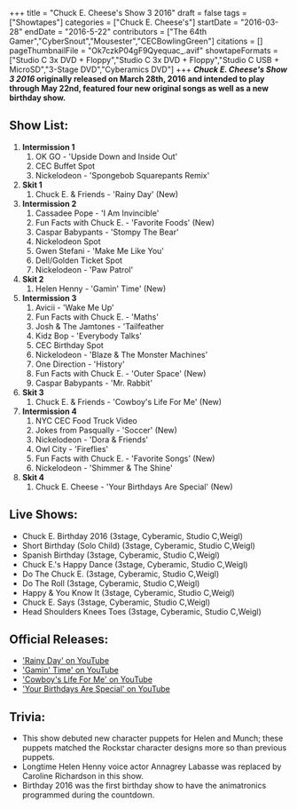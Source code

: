 +++
title = "Chuck E. Cheese's Show 3 2016"
draft = false
tags = ["Showtapes"]
categories = ["Chuck E. Cheese's"]
startDate = "2016-03-28"
endDate = "2016-5-22"
contributors = ["The 64th Gamer","CyberSnout","Mousester","CECBowlingGreen"]
citations = []
pageThumbnailFile = "Ok7czkP04gF9Qyequac_.avif"
showtapeFormats = ["Studio C 3x DVD + Floppy","Studio C 3x DVD + Floppy","Studio C USB + MicroSD","3-Stage DVD","Cyberamics DVD"]
+++
***Chuck E. Cheese's Show 3 2016* originally released on March 28th, 2016 and intended to play through May 22nd, featured four new original songs as well as a new birthday show.**

## Show List:

1.  **Intermission 1**
    1.  OK GO - 'Upside Down and Inside Out'
    2.  CEC Buffet Spot
    3.  Nickelodeon - 'Spongebob Squarepants Remix'
2.  **Skit 1**
    1.  Chuck E. & Friends - 'Rainy Day' (New)
3.  **Intermission 2**
    1.  Cassadee Pope - 'I Am Invincible'
    2.  Fun Facts with Chuck E. - 'Favorite Foods' (New)
    3.  Caspar Babypants - 'Stompy The Bear'
    4.  Nickelodeon Spot
    5.  Gwen Stefani - 'Make Me Like You'
    6.  Dell/Golden Ticket Spot
    7.  Nickelodeon - 'Paw Patrol'
4.  **Skit 2**
    1.  Helen Henny - 'Gamin' Time' (New)
5.  **Intermission 3**
    1.  Avicii - 'Wake Me Up'
    2.  Fun Facts with Chuck E. - 'Maths'
    3.  Josh & The Jamtones - 'Tailfeather
    4.  Kidz Bop - 'Everybody Talks'
    5.  CEC Birthday Spot
    6.  Nickelodeon - 'Blaze & The Monster Machines'
    7.  One Direction - 'History'
    8.  Fun Facts with Chuck E. - 'Outer Space' (New)
    9.  Caspar Babypants - 'Mr. Rabbit'
6.  **Skit 3**
    1.  Chuck E. & Friends - 'Cowboy's Life For Me' (New)
7.  **Intermission 4**
    1.  NYC CEC Food Truck Video
    2.  Jokes from Pasqually - 'Soccer' (New)
    3.  Nickelodeon - 'Dora & Friends'
    4.  Owl City - 'Fireflies'
    5.  Fun Facts with Chuck E. - 'Favorite Songs' (New)
    6.  Nickelodeon - 'Shimmer & The Shine'
8.  **Skit 4**
    1.  Chuck E. Cheese - 'Your Birthdays Are Special' (New)

## Live Shows:

- Chuck E. Birthday 2016 (3stage, Cyberamic, Studio C,Weigl)
- Short Birthday (Solo Child) (3stage, Cyberamic, Studio C,Weigl)
- Spanish Birthday (3stage, Cyberamic, Studio C,Weigl)
- Chuck E.'s Happy Dance (3stage, Cyberamic, Studio C,Weigl)
- Do The Chuck E. (3stage, Cyberamic, Studio C,Weigl)
- Do The Roll (3stage, Cyberamic, Studio C,Weigl)
- Happy & You Know It (3stage, Cyberamic, Studio C,Weigl)
- Chuck E. Says (3stage, Cyberamic, Studio C,Weigl)
- Head Shoulders Knees Toes (3stage, Cyberamic, Studio C,Weigl)

## Official Releases:

- ['Rainy Day' on YouTube](https://www.youtube.com/watch?v=ojPIcksgx3Y)
- ['Gamin' Time' on YouTube](https://www.youtube.com/watch?v=6SN_dp1T3Dg)
- ['Cowboy's Life For Me' on YouTube](https://www.youtube.com/watch?v=dDGMBVwXDCg)
- ['Your Birthdays Are Special' on YouTube](https://www.youtube.com/watch?v=J5Z1VKo9phU)

## Trivia:

- This show debuted new character puppets for Helen and Munch; these puppets matched the Rockstar character designs more so than previous puppets.
- Longtime Helen Henny voice actor Annagrey Labasse was replaced by Caroline Richardson in this show.
- Birthday 2016 was the first birthday show to have the animatronics programmed during the countdown.
